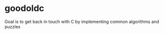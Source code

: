 goodoldc
========

Goal is to get back in touch with C by implementing common algorithms and puzzles
